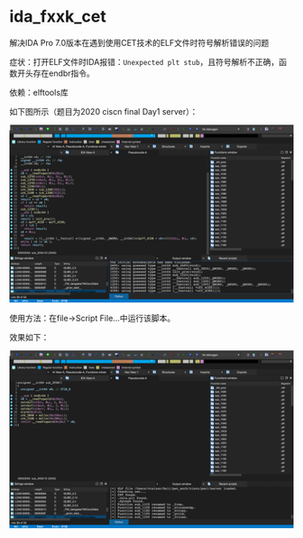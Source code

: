 # ida_fxxk_cet
解决IDA Pro 7.0版本在遇到使用CET技术的ELF文件时符号解析错误的问题

症状：打开ELF文件时IDA报错：`Unexpected plt stub`，且符号解析不正确，函数开头存在endbr指令。

依赖：elftools库

如下图所示（题目为2020 ciscn final Day1 server）：

![](./images/before.png)

使用方法：在file->Script File...中运行该脚本。

效果如下：

![](./images/after.png)
